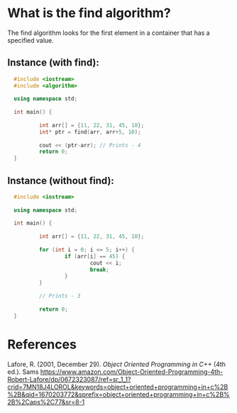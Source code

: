 # What is the find algorithm? 

The find algorithm looks for the first element in a container that has a specified value. 


## Instance (with find): 
```cpp 
  #include <iostream>
  #include <algorithm>
  
  using namespace std;
  
  int main() {
  
          int arr[] = {11, 22, 31, 45, 10};
          int* ptr = find(arr, arr+5, 10);
                      
          cout << (ptr-arr); // Prints - 4 
          return 0;                     
  }                          
``` 

## Instance (without find): 
```cpp 
  #include <iostream>
  
  using namespace std;
  
  int main() {
  
          int arr[] = {11, 22, 31, 45, 10};
           
          for (int i = 0; i <= 5; i++) {
                  if (arr[i] == 45) {
                          cout << i;
                          break;
                  }
          }
  
          // Prints - 3  
                     
          return 0;
  }       
  ``` 
  
  # References 
  Lafore, R. (2001, December 29). *Object Oriented Programming in C++* (4th ed.). Sams <https://www.amazon.com/Object-Oriented-Programming-4th-Robert-Lafore/dp/0672323087/ref=sr_1_1?crid=7MN18J4LOROL&keywords=object+oriented+programming+in+c%2B%2B&qid=1670203772&sprefix=object+oriented+programming+in+c%2B%2B%2Caps%2C77&sr=8-1>  
